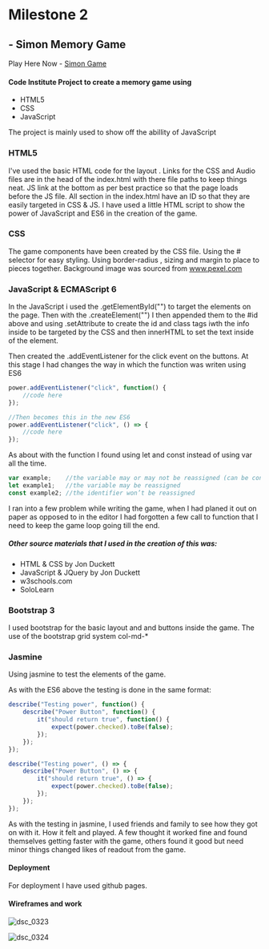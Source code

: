 # Milestone 2 #

## - Simon Memory Game

Play Here  Now - <a href="https://patrickoneill.github.io/milestone2-simon/">Simon Game</a>


#### Code Institute Project to create a memory game using 

- HTML5
- CSS
- JavaScript 

The project is mainly used to show off the abillity of JavaScript

### HTML5

I've used the basic HTML code for the layout .
Links for the CSS and Audio files are in the head of the index.html
with there file paths to keep things neat. JS link at the bottom as per best 
practice so that the page loads before the JS file.
All section in the index.html have an ID so that they are easily targeted in 
CSS & JS. I have used a little HTML script to show the power of JavaScript 
and ES6 in the creation of the game.

### CSS

The game components have been created by the CSS file. Using the # selector 
for easy styling. Using border-radius , sizing and margin to place to pieces 
together. Background image was sourced from www.pexel.com

### JavaScript & ECMAScript 6

In the JavaScript i used the .getElementById("") to target the elements on the page.
Then with the .createElement("") I then appended them to the #id above and using .setAttribute to create the id and class tags iwth the info inside to be targeted by the CSS and then innerHTML to set the text inside of the element.

Then created the .addEventListener for the click event on the buttons. At this stage I had changes the way in which the function was writen using ES6

```javascript
power.addEventListener("click", function() {
    //code here
});

//Then becomes this in the new ES6
power.addEventListener("click", () => {
    //code here
});
```

As about with the function I found using let and const instead of using var all the time.

```javascript
var example;    //the variable may or may not be reassigned (can be confusing writing larger programs)
let example1;   //the variable may be reassigned
const example2; //the identifier won’t be reassigned
```

I ran into a few problem while writing the game, when I had planed it out on paper as opposed to in the editor
I had forgotten a few call to function that I need to keep the game loop going till the end.

##### Other source materials that I used in the creation of this was:
- HTML & CSS by Jon Duckett
- JavaScript & JQuery by Jon Duckett
- w3schools.com
- SoloLearn

### Bootstrap 3

I used bootstrap for the basic layout and and buttons inside the game.
The use of the bootstrap grid system col-md-*

### Jasmine 

Using jasmine to test the elements of the game.

As with the ES6 above the testing is done in the same format:

```javascript
describe("Testing power", function() {
    describe("Power Button", function() {
        it("should return true", function() {
            expect(power.checked).toBe(false);
        });
    });
});

describe("Testing power", () => {
    describe("Power Button", () => {
        it("should return true", () => {
            expect(power.checked).toBe(false);
        });
    });
});
```

As with the testing in jasmine, I used friends and family to see how they got on with it. How it felt and played. A few thought it worked fine and found themselves getting faster with the game, others found it good but need minor things changed likes of readout from the game.

#### Deployment

For deployment I have used github pages.

#### Wireframes and work

![dsc_0323](https://user-images.githubusercontent.com/33999607/51835714-394a9880-22f6-11e9-8ed5-d52cf3f880a8.JPG)

![dsc_0324](https://user-images.githubusercontent.com/33999607/51835722-3cde1f80-22f6-11e9-8555-a419e6a4e682.JPG)


